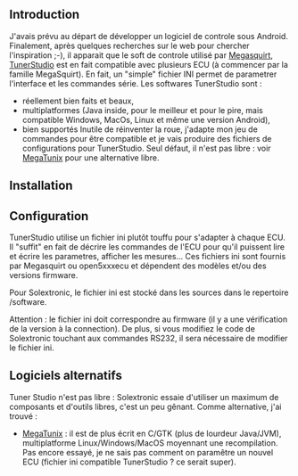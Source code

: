 ## Introduction ##

J'avais prévu au départ de développer un logiciel de controle sous Android. Finalement, après quelques recherches sur le web pour chercher l'inspiration ;-), il apparait que le soft de controle utilisé par [Megasquirt](http://www.megasquirt.info/), [TunerStudio](http://www.tunerstudio.com/) est en fait compatible avec plusieurs ECU (à commencer par la famille MegaSquirt). En fait, un "simple" fichier INI permet de parametrer l'interface et les commandes série.
Les softwares TunerStudio sont :
  * réellement bien faits et beaux,
  * multiplatformes (Java inside, pour le meilleur et pour le pire, mais compatible Windows, MacOs, Linux et même une version Android),
  * bien supportés
Inutile de réinventer la roue, j'adapte mon jeu de commandes pour être compatible et je vais produire des fichiers de configurations pour TunerStudio.
Seul défaut, il n'est pas libre : voir [MegaTunix](https://github.com/djandruczyk/MegaTunix) pour une alternative libre.

## Installation ##

## Configuration ##
TunerStudio utilise un fichier ini plutôt touffu pour s'adapter à chaque ECU. Il "suffit" en fait de décrire les commandes de l'ECU pour qu'il puissent lire et écrire les parametres, afficher les mesures...
Ces fichiers ini sont fournis par Megasquirt ou open5xxxecu et dépendent des modèles et/ou des versions firmware.

Pour Solextronic, le fichier ini est stocké dans les sources dans le repertoire /software.

Attention : le fichier ini doit correspondre au firmware (il y a une vérification de la version à la connection).
De plus, si vous modifiez le code de Solextronic touchant aux commandes RS232, il sera nécessaire de modifier le fichier ini.

## Logiciels alternatifs ##
Tuner Studio n'est pas libre : Solextronic essaie d'utiliser un maximum de composants et d'outils libres, c'est un peu gênant.
Comme alternative, j'ai trouvé :
  * [MegaTunix](https://github.com/djandruczyk/MegaTunix) : il est de plus écrit en C/GTK (plus de lourdeur Java/JVM), multiplatforme Linux/Windows/MacOS moyennant une recompilation. Pas encore essayé, je ne sais pas comment on paramêtre un nouvel ECU (fichier ini compatible TunerStudio ? ce serait super).